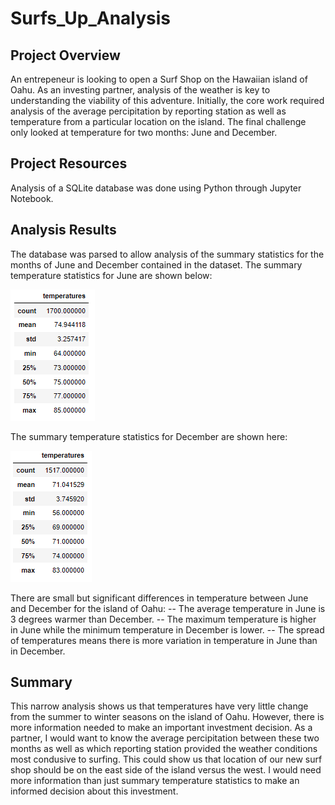 # Surfs_Up_Analysis

## Project Overview
An entrepeneur is looking to open a Surf Shop on the Hawaiian island of Oahu. As an investing partner, analysis of the weather is key to understanding the viability of this adventure. Initially, the core work required analysis of the average percipitation by reporting station as well as temperature from a particular location on the island. The final challenge only looked at temperature for two months: June and December.

 
## Project Resources
Analysis of a SQLite database was done using Python through Jupyter Notebook.


## Analysis Results
The database was parsed to allow analysis of the summary statistics for the months of June and December contained in the dataset.
The summary temperature statistics for June are shown below:

![June Summary](https://github.com/Bscheinin/surfs_up/blob/main/Resources/June%20summary%20stats.PNG)


The summary temperature statistics for December are shown here:

![December Summary](https://github.com/Bscheinin/surfs_up/blob/main/Resources/December%20summary%20stats.PNG)


There are small but significant differences in temperature between June and December for the island of Oahu:
-- The average temperature in June is 3 degrees warmer than December.
-- The maximum temperature is higher in June while the minimum temperature in December is lower.
-- The spread of temperatures means there is more variation in temperature in June than in December.

## Summary
This narrow analysis shows us that temperatures have very little change from the summer to winter seasons on the island of Oahu. However, there is more information needed to make an important investment decision. As a partner, I would want to know the average percipitation between these two months as well as which reporting station provided the weather conditions most condusive to surfing. This could show us that location of our new surf shop should be on the east side of the island versus the west. I would need more information than just summary temperature statistics to make an informed decision about this investment.
